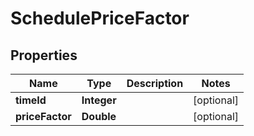 

# SchedulePriceFactor


## Properties

Name | Type | Description | Notes
------------ | ------------- | ------------- | -------------
**timeId** | **Integer** |  |  [optional]
**priceFactor** | **Double** |  |  [optional]



